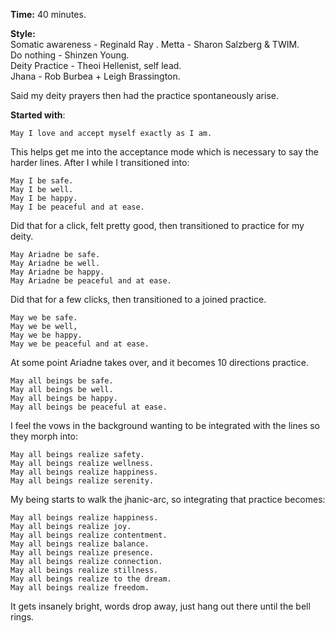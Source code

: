 ﻿
**Time:** 40 minutes.  
  
**Style:**  
Somatic awareness - Reginald Ray . 
Metta - Sharon Salzberg & TWIM.  
Do nothing - Shinzen Young.  
Deity Practice - Theoi Hellenist, self lead.  
Jhana - Rob Burbea + Leigh Brassington.  
  
Said my deity prayers then had the practice spontaneously arise.  
  
**Started with**:  

    May I love and accept myself exactly as I am.

This helps get me into the acceptance mode which is necessary to say the harder lines. After I while I transitioned into:  
  

    May I be safe.  
    May I be well.  
    May I be happy.  
    May I be peaceful and at ease.  

  
Did that for a click, felt pretty good, then transitioned to practice for my deity.  
  

    May Ariadne be safe.  
    May Ariadne be well.  
    May Ariadne be happy.  
    May Ariadne be peaceful and at ease.  

  
Did that for a few clicks, then transitioned to a joined practice.  
  

    May we be safe.  
    May we be well,  
    May we be happy.  
    May we be peaceful and at ease.  

  
At some point Ariadne takes over, and it becomes 10 directions practice.  
  

    May all beings be safe.  
    May all beings be well.  
    May all beings be happy.  
    May all beings be peaceful at ease.  

  
I feel the vows in the background wanting to be integrated with the lines so they morph into:  
  

    May all beings realize safety.  
    May all beings realize wellness.  
    May all beings realize happiness.  
    May all beings realize serenity.  

  
My being starts to walk the jhanic-arc, so integrating that practice becomes:  
  

    May all beings realize happiness.  
    May all beings realize joy.  
    May all beings realize contentment.  
    May all beings realize balance.  
    May all beings realize presence.  
    May all beings realize connection.  
    May all beings realize stillness.  
    May all beings realize to the dream.  
    May all beings realize freedom.  
  
It gets insanely bright, words drop away, just hang out there until the bell rings.


